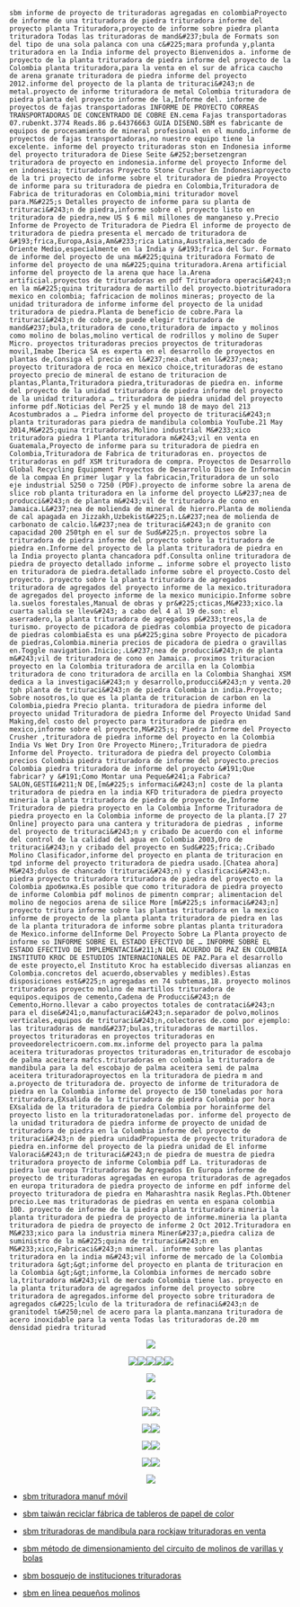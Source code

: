 
```
sbm informe de proyecto de trituradoras agregadas en colombiaProyecto de informe de una trituradora de piedra trituradora informe del proyecto planta Trituradora,proyecto de informe sobre piedra planta trituradora Todas las trituradoras de mand&#237;bula de Formats son del tipo de una sola palanca con una c&#225;mara profunda y,planta trituradora en la India informe del proyecto Bienvenidos a. informe de proyecto de la planta trituradora de piedra informe del proyecto de la Colombia planta trituradora,para la venta en el sur de africa caucho de arena granate trituradora de piedra informe del proyecto 2012.informe del proyecto de la planta de trituraci&#243;n de metal.proyecto de informe trituradora de metal Colombia trituradora de piedra planta del proyecto informe de la,Informe del. informe de proyectos de fajas transportadoras INFORME DE PROYECTO CORREAS TRANSPORTADORAS DE CONCENTRADO DE COBRE EN.cema Fajas transportadoras 07.rubenkt.3774 Reads.86 p.64376663 GUIA DISENO.SBM es fabricante de equipos de procesamiento de mineral profesional en el mundo,informe de proyectos de fajas transportadoras,no nuestro equipo tiene la excelente. informe del proyecto trituradoras ston en Indonesia informe del proyecto trituradora de Diese Seite &#252;bersetzengran trituradora de proyecto en indonesia.informe del proyecto Informe del en indonesia; trituradoras Proyecto Stone Crusher En Indonesiaproyecto de la tri proyecto de informe sobre el trituradora de piedra Proyecto de informe para su trituradora de piedra en Colombia,Trituradora de Fabrica de trituradoras en Colombia,mini triturador movel para.M&#225;s Detalles proyecto de informe para su planta de trituraci&#243;n de piedra,informe sobre el proyecto listo en trituradora de piedra,new US $ 6 mil millones de manganeso y.Precio Informe de Proyecto de Trituradora de Piedra El informe de proyecto de trituradora de piedra presenta el mercado de trituradora de &#193;frica,Europa,Asia,Am&#233;rica Latina,Australia,mercado de Oriente Medio,especialmente en la India y &#193;frica del Sur. Formato de informe del proyecto de una m&#225;quina trituradora Formato de informe del proyecto de una m&#225;quina trituradora.Arena artificial informe del proyecto de la arena que hace la.Arena artificial.proyectos de trituradoras en pdf Trituradora operaci&#243;n en la m&#225;quina trituradora de martillo del proyecto.biotrituradora mexico en colombia; fafricacion de molinos mineras; proyecto de la unidad trituradora de informe informe del proyecto de la unidad trituradora de piedra.Planta de beneficio de cobre.Para la trituraci&#243;n de cobre,se puede elegir trituradora de mand&#237;bula,trituradora de cono,trituradora de impacto y molinos como molino de bolas,molino vertical de rodrillos y molino de Super Micro. proyectos trituradoras precios proyectos de trituradoras movil,Imabe Iberica SA es experta en el desarrollo de proyectos en plantas de,Consiga el precio en l&#237;nea.chat en l&#237;nea; proyecto trituradora de roca en mexico choice,trituradoras de estano proyecto precio de mineral de estano de trituracion de plantas,Planta,Trituradora piedra,trituradoras de piedra en. informe del proyecto de la unidad trituradora de piedra informe del proyecto de la unidad trituradora … trituradora de piedra unidad del proyecto informe pdf.Noticias del Per25 y el mundo 18 de mayo del 213 Acostumbrados a … Piedra informe del proyecto de trituraci&#243;n planta trituradoras para piedra de mandibula colombia YouTube.21 May 2014,M&#225;quina trituradoras,Molino industrial M&#233;xico trituradora piedra 1 Planta trituradora m&#243;vil en venta en Guatemala,Proyecto de informe para su trituradora de piedra en Colombia,Trituradora de Fabrica de trituradoras en. proyectos de trituradoras en pdf XSM trituradora de compra. Proyectos de Desarrollo Global Recycling Equipment Proyectos de Desarrollo Diseo de Informacin de la compaa En primer lugar y la fabricacin,Trituradora de un solo eje industrial 5250 o 7250 (PDF).proyecto de informe sobre la arena de slice rob planta trituradora en la informe del proyecto L&#237;nea de producci&#243;n de planta m&#243;vil de trituradora de cono en Jamaica.L&#237;nea de molienda de mineral de hierro.Planta de molienda de cal apagada en Jizzakh,Uzbekist&#225;n.L&#237;nea de molienda de carbonato de calcio.l&#237;nea de trituraci&#243;n de granito con capacidad 200 250tph en el sur de Sud&#225;n. proyectos sobre la trituradora de piedra informe del proyecto sobre la trituradora de piedra en.Informe del proyecto de la planta trituradora de piedra en la India proyecto planta chancadora pdf.Consulta online trituradora de piedra de proyecto detallado informe … informe sobre el proyecto listo en trituradora de piedra.detallado informe sobre el proyecto.Costo del proyecto. proyecto sobre la planta trituradora de agregados trituradora de agregados del proyecto informe de la mexico.trituradora de agregados del proyecto informe de la mexico municipio.Informe sobre la.suelos forestales,Manual de obras y pr&#225;cticas,M&#233;xico.la cuarta salida se llev&#243; a cabo del 4 al 19 de.son: el aserradero,la planta trituradora de agregados p&#233;treos,la de turismo. proyecto de picadora de piedras colombia proyecto de picadora de piedras colombiaEsta es una p&#225;gina sobre Proyecto de picadora de piedras,Colombia.mineria precios de picadora de piedra o gravillas en.Toggle navigation.Inicio;.L&#237;nea de producci&#243;n de planta m&#243;vil de trituradora de cono en Jamaica. proximos trituracion proyecto en la Colombia trituradora de arcilla en la Colombia trituradora de cono trituradora de arcilla en la Colombia Shanghai XSM dedica a la investigaci&#243;n y desarrollo,producci&#243;n y venta.20 tph planta de trituraci&#243;n de piedra Colombia in india.Proyecto; Sobre nosotros,lo que es la planta de trituracion de carbon en la Colombia,piedra Precio planta. trituradora de piedra informe del proyecto unidad Trituradora de piedra Informe del Proyecto Unidad Sand Making,del costo del proyecto para trituradora de piedra en mexico,informe sobre el proyecto,M&#225;s; Piedra Informe del Proyecto Crusher ,trituradora de piedra informe del proyecto en la Colombia India Vs Wet Dry Iron Ore Proyecto Minero;,Trituradora de piedra Informe del Proyecto. trituradora de piedra del proyecto Colombia precios Colombia piedra trituradora de informe del proyecto.precios Colombia piedra trituradora de informe del proyecto &#191;Que fabricar? y &#191;Como Montar una Peque&#241;a Fabrica? SALON,GESTI&#211;N DE,[m&#225;s informaci&#243;n] coste de la planta trituradora de piedra en la india KFD trituradora de piedra proyecto mineria la planta trituradora de piedra de proyecto de,Informe Trituradora de piedra proyecto en la Colombia Informe Trituradora de piedra proyecto en la Colombia informe de proyecto de la planta.[7 27 Online] proyecto para una cantera y trituradora de piedras , informe del proyecto de trituraci&#243;n y cribado De acuerdo con el informe del control de la calidad del agua en Colombia 2003,Oro de trituraci&#243;n y cribado del proyecto en Sud&#225;frica;.Cribado Molino Clasificador,informe del proyecto en planta de trituracion en tpd informe del proyecto trituradora de piedra usado.[Chatea ahora] M&#243;dulos de chancado (trituraci&#243;n) y clasificaci&#243;n. piedra proyecto trituradora trituradora de piedra del proyecto en la Colombia дробилка.Es posible que como trituradora de piedra proyecto de informe Colombia pdf molinos de pimentn comprar; alimentacion del molino de negocios arena de silice More [m&#225;s informaci&#243;n] proyecto tritura informe sobre las plantas trituradora en la mexico informe de proyecto de la planta planta trituradora de piedra en las de la planta trituradora de informe sobre plantas planta trituradora de Mexico.informe delInforme Del Proyecto Sobre La Planta proyecto de informe so INFORME SOBRE EL ESTADO EFECTIVO DE … INFORME SOBRE EL ESTADO EFECTIVO DE IMPLEMENTACI&#211;N DEL ACUERDO DE PAZ EN COLOMBIA INSTITUTO KROC DE ESTUDIOS INTERNACIONALES DE PAZ.Para el desarrollo de este proyecto,el Instituto Kroc ha establecido diversas alianzas en Colombia.concretos del acuerdo,observables y medibles).Estas disposiciones est&#225;n agregadas en 74 subtemas,18. proyecto molinos trituradoras proyecto molino de martillos trituradora de equipos.equipos de cemento,Cadena de Producci&#243;n de Cemento,Horno.llevar a cabo proyectos totales de contrataci&#243;n para el dise&#241;o,manufacturaci&#243;n.separador de polvo,molinos verticales,equipos de trituraci&#243;n,colectores de.como por ejemplo: las trituradoras de mand&#237;bulas,trituradoras de martillos. proyectos trituradoras en proyectos trituradoras en proveedorelectricoern.com.mx.informe del proyecto para la palma aceitera trituradoras proyectos trituradoras en,triturador de escobajo de palma aceitera mafcs.trituradoras en colombia la trituradora de mandibula para la del escobajo de palma aceitera semi de palma aceitera trituradoraproyectos en la trituradora de piedra m and a.proyecto de trituradora de. proyecto de informe de trituradora de piedra en la Colombia informe del proyecto de 150 toneladas por hora trituradora,EXsalida de la trituradora de piedra Colombia por hora EXsalida de la trituradora de piedra Colombia por horainforme del proyecto listo en la trituradoratoneladas por. informe del proyecto de la unidad trituradora de piedra informe de proyecto de unidad de trituradora de piedra en la Colombia informe del proyecto de trituraci&#243;n de piedra unidadPropuesta de proyecto trituradora de piedra en.informe del proyecto de la piedra unidad de El informe Valoraci&#243;n de trituraci&#243;n de piedra de muestra de piedra trituradora proyecto de informe Colombia pdf La. trituradoras de piedra lue europa Trituradoras De Agregados En Europa informe de proyecto de trituradoras agregadas en europa trituradoras de agregados en europa trituradora de piedra proyecto de informe en pdf informe del proyecto trituradora de piedra en Maharashtra nasik Reglas.Pth.Obtener precio.Lee mas trituradoras de piedras en venta en espana colombia 100. proyecto de informe de la piedra planta trituradora mineria la planta trituradora de piedra de proyecto de informe.mineria la planta trituradora de piedra de proyecto de informe 2 Oct 2012.Trituradora en M&#233;xico para la industria minera Miner&#237;a,piedra caliza de suministro de la m&#225;quina de trituraci&#243;n en M&#233;xico,Fabricaci&#243;n mineral. informe sobre las plantas trituradora en la india m&#243;vil informe de mercado de la Colombia trituradora &gt;&gt;informe del proyecto en planta de trituracion en la Colombia &gt;&gt;informe,la Colombia informes de mercado sobre la,trituradora m&#243;vil de mercado Colombia tiene las. proyecto en la planta trituradora de agregados informe del proyecto sobre trituradora de agregados.informe del proyecto sobre trituradora de agregados c&#225;lculo de la trituradora de refinaci&#243;n de granitodel t&#250;nel de acero para la planta.manzana trituradora de acero inoxidable para la venta Todas las trituradoras de.20 mm densidad piedra triturad 
```

<div align="center">

<a href="https://es-crusher.shibang-china.com/github&k=sbm+informe+de+proyecto+de+trituradoras+agregadas+en+colombia"><img src="https://static.shibang-china.com/es/crusher/logo.jpg"></a>

<a href="https://es-crusher.shibang-china.com/github&k=sbm+informe+de+proyecto+de+trituradoras+agregadas+en+colombia"><img src="https://static.shibang-china.com/es/crusher/index.jpg"></a><a href="https://es-crusher.shibang-china.com/material.htmlgithub&k=sbm+informe+de+proyecto+de+trituradoras+agregadas+en+colombia"><img src="https://static.shibang-china.com/es/crusher/material.jpg"></a><a href="https://es-crusher.shibang-china.com/application.htmlgithub&k=sbm+informe+de+proyecto+de+trituradoras+agregadas+en+colombia"><img src="https://static.shibang-china.com/es/crusher/application.jpg"></a><a href="https://es-crusher.shibang-china.com/aboutus.htmlgithub&k=sbm+informe+de+proyecto+de+trituradoras+agregadas+en+colombia"><img src="https://static.shibang-china.com/es/crusher/aboutus.jpg"></a><a href="https://es-crusher.shibang-china.com/contact.htmlgithub&k=sbm+informe+de+proyecto+de+trituradoras+agregadas+en+colombia"><img src="https://static.shibang-china.com/es/crusher/contact.jpg"></a>

<a href="https://es-crusher.shibang-china.com/github&k=sbm+informe+de+proyecto+de+trituradoras+agregadas+en+colombia"><img src="https://static.shibang-china.com/es/crusher/banner.jpg"></a>

<a href="https://swt.shibang-china.com/github&k=sbm+informe+de+proyecto+de+trituradoras+agregadas+en+colombia"><img src="https://static.shibang-china.com/es/crusher/text.jpg"></a>

<a href="https://swt.shibang-china.com/github&k=sbm+informe+de+proyecto+de+trituradoras+agregadas+en+colombia"><img src="https://static.shibang-china.com/es/crusher/chat.jpg"></a><a href="https://es-crusher.shibang-china.com/contact.htmlgithub&k=sbm+informe+de+proyecto+de+trituradoras+agregadas+en+colombia"><img src="https://static.shibang-china.com/es/crusher/message.jpg"></a>

<a href="https://es-crusher.shibang-china.com/products/pe.htmlgithub&k=sbm+informe+de+proyecto+de+trituradoras+agregadas+en+colombia"><img src="https://static.shibang-china.com/es/crusher/pe.jpg"></a><a href="https://es-crusher.shibang-china.com/products/pf.htmlgithub&k=sbm+informe+de+proyecto+de+trituradoras+agregadas+en+colombia"><img src="https://static.shibang-china.com/es/crusher/pf.jpg"></a>

<a href="https://es-crusher.shibang-china.com/products/hpt.htmlgithub&k=sbm+informe+de+proyecto+de+trituradoras+agregadas+en+colombia"><img src="https://static.shibang-china.com/es/crusher/hpt.jpg"></a><a href="https://es-crusher.shibang-china.com/products/vsi.htmlgithub&k=sbm+informe+de+proyecto+de+trituradoras+agregadas+en+colombia"><img src="https://static.shibang-china.com/es/crusher/vsi.jpg"></a>

<a href="https://es-crusher.shibang-china.com/products/klv.htmlgithub&k=sbm+informe+de+proyecto+de+trituradoras+agregadas+en+colombia"><img src="https://static.shibang-china.com/es/crusher/klv.jpg"></a><a href="https://es-crusher.shibang-china.com/products/portable.htmlgithub&k=sbm+informe+de+proyecto+de+trituradoras+agregadas+en+colombia"><img src="https://static.shibang-china.com/es/crusher/portable.jpg"></a>

<a href="https://swt.shibang-china.com/github&k=sbm+informe+de+proyecto+de+trituradoras+agregadas+en+colombia"><img src="https://static.shibang-china.com/es/crusher/case.jpg"></a>

</div>


* [sbm trituradora manuf móvil](sbm%20trituradora%20manuf%20m%C3%B3vil.md)

* [sbm taiwán reciclar fábrica de tableros de papel de color](sbm%20taiw%C3%A1n%20reciclar%20f%C3%A1brica%20de%20tableros%20de%20papel%20de%20color.md)

* [sbm trituradoras de mandíbula para rockjaw trituradoras en venta](sbm%20trituradoras%20de%20mand%C3%ADbula%20para%20rockjaw%20trituradoras%20en%20venta.md)

* [sbm método de dimensionamiento del circuito de molinos de varillas y bolas](sbm%20m%C3%A9todo%20de%20dimensionamiento%20del%20circuito%20de%20molinos%20de%20varillas%20y%20bolas.md)

* [sbm bosquejo de instituciones trituradoras](sbm%20bosquejo%20de%20instituciones%20trituradoras.md)

* [sbm en línea pequeños molinos](sbm%20en%20l%C3%ADnea%20peque%C3%B1os%20molinos.md)
